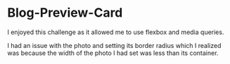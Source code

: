 # Blog-Preview-Card

I enjoyed this challenge as it allowed me to use flexbox and media queries.

I had an issue with the photo and setting its border radius which I realized was because the width of the photo I had set was less than its container.
